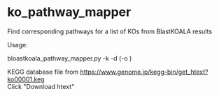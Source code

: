 # ko_pathway_mapper

Find corresponding pathways for a list of KOs from BlastKOALA results

Usage:

bloastkoala_pathway_mapper.py -k <BlastKOALA results> -d <KEGG database file> (-o <output file>)

KEGG database file from https://www.genome.jp/kegg-bin/get_htext?ko00001.keg      
Click "Download htext"
